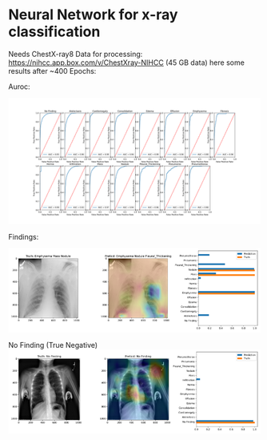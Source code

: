 # Neural Network for x-ray classification

Needs ChestX-ray8 Data for processing: https://nihcc.app.box.com/v/ChestXray-NIHCC (45 GB data)
here some results after ~400 Epochs:

Auroc: 

![Auroc](https://github.com/GastonLagaffe2013/CRX8-lung-desease-classification/blob/main/auroc27042020-195800c.png)


Findings:

![findings](https://github.com/GastonLagaffe2013/CRX8-lung-desease-classification/blob/main/heatmap27042020-195852c.png)


No Finding (True Negative)
![no findings](https://github.com/GastonLagaffe2013/CRX8-lung-desease-classification/blob/main/heatmap23042020-092514c.png)
